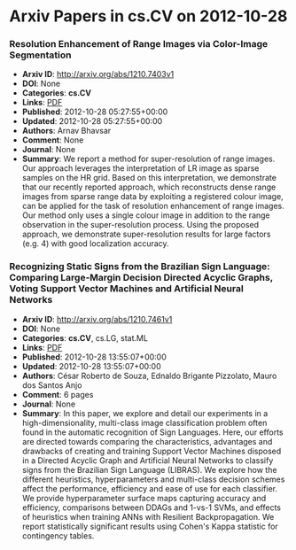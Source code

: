 # Arxiv Papers in cs.CV on 2012-10-28
### Resolution Enhancement of Range Images via Color-Image Segmentation
- **Arxiv ID**: http://arxiv.org/abs/1210.7403v1
- **DOI**: None
- **Categories**: **cs.CV**
- **Links**: [PDF](http://arxiv.org/pdf/1210.7403v1)
- **Published**: 2012-10-28 05:27:55+00:00
- **Updated**: 2012-10-28 05:27:55+00:00
- **Authors**: Arnav Bhavsar
- **Comment**: None
- **Journal**: None
- **Summary**: We report a method for super-resolution of range images. Our approach leverages the interpretation of LR image as sparse samples on the HR grid. Based on this interpretation, we demonstrate that our recently reported approach, which reconstructs dense range images from sparse range data by exploiting a registered colour image, can be applied for the task of resolution enhancement of range images. Our method only uses a single colour image in addition to the range observation in the super-resolution process. Using the proposed approach, we demonstrate super-resolution results for large factors (e.g. 4) with good localization accuracy.



### Recognizing Static Signs from the Brazilian Sign Language: Comparing Large-Margin Decision Directed Acyclic Graphs, Voting Support Vector Machines and Artificial Neural Networks
- **Arxiv ID**: http://arxiv.org/abs/1210.7461v1
- **DOI**: None
- **Categories**: **cs.CV**, cs.LG, stat.ML
- **Links**: [PDF](http://arxiv.org/pdf/1210.7461v1)
- **Published**: 2012-10-28 13:55:07+00:00
- **Updated**: 2012-10-28 13:55:07+00:00
- **Authors**: César Roberto de Souza, Ednaldo Brigante Pizzolato, Mauro dos Santos Anjo
- **Comment**: 6 pages
- **Journal**: None
- **Summary**: In this paper, we explore and detail our experiments in a high-dimensionality, multi-class image classification problem often found in the automatic recognition of Sign Languages. Here, our efforts are directed towards comparing the characteristics, advantages and drawbacks of creating and training Support Vector Machines disposed in a Directed Acyclic Graph and Artificial Neural Networks to classify signs from the Brazilian Sign Language (LIBRAS). We explore how the different heuristics, hyperparameters and multi-class decision schemes affect the performance, efficiency and ease of use for each classifier. We provide hyperparameter surface maps capturing accuracy and efficiency, comparisons between DDAGs and 1-vs-1 SVMs, and effects of heuristics when training ANNs with Resilient Backpropagation. We report statistically significant results using Cohen's Kappa statistic for contingency tables.



